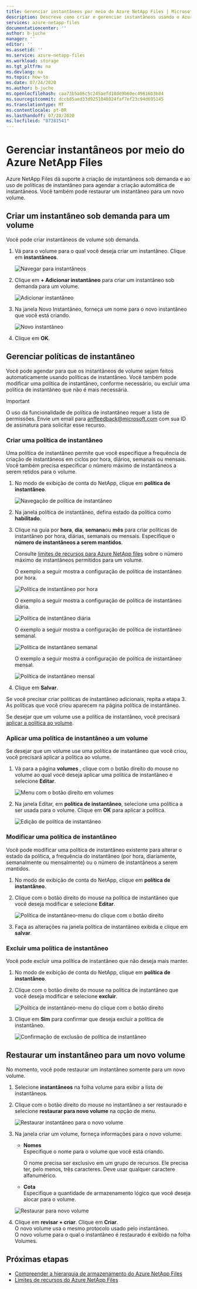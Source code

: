 ```yaml
---
title: Gerenciar instantâneos por meio do Azure NetApp Files | Microsoft Docs
description: Descreve como criar e gerenciar instantâneos usando o Azure NetApp Files.
services: azure-netapp-files
documentationcenter: ''
author: b-juche
manager: ''
editor: ''
ms.assetid: ''
ms.service: azure-netapp-files
ms.workload: storage
ms.tgt_pltfrm: na
ms.devlang: na
ms.topic: how-to
ms.date: 07/24/2020
ms.author: b-juche
ms.openlocfilehash: caa73b5a86c5c245aefd18de9b60ec49616b3b84
ms.sourcegitcommit: dccb85aed33d9251048024faf7ef23c94d695145
ms.translationtype: MT
ms.contentlocale: pt-BR
ms.lasthandoff: 07/28/2020
ms.locfileid: "87281541"
---
```

# <a name="manage-snapshots-by-using-azure-netapp-files"></a>Gerenciar instantâneos por meio do Azure NetApp Files

Azure NetApp Files dá suporte à criação de instantâneos sob demanda e ao uso de políticas de instantâneo para agendar a criação automática de instantâneos.  Você também pode restaurar um instantâneo para um novo volume.  

## <a name="create-an-on-demand-snapshot-for-a-volume"></a>Criar um instantâneo sob demanda para um volume

Você pode criar instantâneos de volume sob demanda. 

1.  Vá para o volume para o qual você deseja criar um instantâneo. Clique em **instantâneos**.

    ![Navegar para instantâneos](../media/azure-netapp-files/azure-netapp-files-navigate-to-snapshots.png)

2.  Clique em **+ Adicionar instantâneo** para criar um instantâneo sob demanda para um volume.

    ![Adicionar instantâneo](../media/azure-netapp-files/azure-netapp-files-add-snapshot.png)

3.  Na janela Novo Instantâneo, forneça um nome para o novo instantâneo que você está criando.   

    ![Novo instantâneo](../media/azure-netapp-files/azure-netapp-files-new-snapshot.png)

4. Clique em **OK**. 

## <a name="manage-snapshot-policies"></a>Gerenciar políticas de instantâneo

Você pode agendar para que os instantâneos de volume sejam feitos automaticamente usando políticas de instantâneo. Você também pode modificar uma política de instantâneo, conforme necessário, ou excluir uma política de instantâneo que não é mais necessária.  

> [!IMPORTANT] 
> O uso da funcionalidade de política de instantâneo requer a lista de permissões. Envie um email para anffeedback@microsoft.com com sua ID de assinatura para solicitar esse recurso.

### <a name="create-a-snapshot-policy"></a>Criar uma política de instantâneo 

Uma política de instantâneo permite que você especifique a frequência de criação de instantâneos em ciclos por hora, diários, semanais ou mensais. Você também precisa especificar o número máximo de instantâneos a serem retidos para o volume.  

1.  No modo de exibição de conta do NetApp, clique em **política de instantâneo**.

    ![Navegação de política de instantâneo](../media/azure-netapp-files/snapshot-policy-navigation.png)

2.  Na janela política de instantâneo, defina estado da política como **habilitado**. 

3.  Clique na guia por **hora**, **dia**, **semana**ou **mês** para criar políticas de instantâneo por hora, diárias, semanais ou mensais. Especifique o **número de instantâneos a serem mantidos**.  

    Consulte [limites de recursos para Azure NetApp files](azure-netapp-files-resource-limits.md) sobre o número máximo de instantâneos permitidos para um volume. 

    O exemplo a seguir mostra a configuração de política de instantâneo por hora. 

    ![Política de instantâneo por hora](../media/azure-netapp-files/snapshot-policy-hourly.png)

    O exemplo a seguir mostra a configuração de política de instantâneo diária.

    ![Política de instantâneo diária](../media/azure-netapp-files/snapshot-policy-daily.png)

    O exemplo a seguir mostra a configuração de política de instantâneo semanal.

    ![Política de instantâneo semanal](../media/azure-netapp-files/snapshot-policy-weekly.png)

    O exemplo a seguir mostra a configuração de política de instantâneo mensal.

    ![Política de instantâneo mensal](../media/azure-netapp-files/snapshot-policy-monthly.png) 

4.  Clique em **Salvar**.  

Se você precisar criar políticas de instantâneo adicionais, repita a etapa 3.
As políticas que você criou aparecem na página política de instantâneo.

Se desejar que um volume use a política de instantâneo, você precisará [aplicar a política ao volume](azure-netapp-files-manage-snapshots.md#apply-a-snapshot-policy-to-a-volume). 

### <a name="apply-a-snapshot-policy-to-a-volume"></a>Aplicar uma política de instantâneo a um volume

Se desejar que um volume use uma política de instantâneo que você criou, você precisará aplicar a política ao volume. 

1.  Vá para a página **volumes** , clique com o botão direito do mouse no volume ao qual você deseja aplicar uma política de instantâneo e selecione **Editar**.

    ![Menu com o botão direito em volumes](../media/azure-netapp-files/volume-right-cick-menu.png) 

2.  Na janela Editar, em **política de instantâneo**, selecione uma política a ser usada para o volume.  Clique em **OK** para aplicar a política.  

    ![Edição de política de instantâneo](../media/azure-netapp-files/snapshot-policy-edit.png) 

### <a name="modify-a-snapshot-policy"></a>Modificar uma política de instantâneo 

Você pode modificar uma política de instantâneo existente para alterar o estado da política, a frequência do instantâneo (por hora, diariamente, semanalmente ou mensalmente) ou o número de instantâneos a serem mantidos.  
 
1.  No modo de exibição de conta do NetApp, clique em **política de instantâneo**.

2.  Clique com o botão direito do mouse na política de instantâneo que você deseja modificar e selecione **Editar**.

    ![Política de instantâneo-menu do clique com o botão direito](../media/azure-netapp-files/snapshot-policy-right-click-menu.png) 

3.  Faça as alterações na janela política de instantâneo exibida e clique em **salvar**. 

### <a name="delete-a-snapshot-policy"></a>Excluir uma política de instantâneo 

Você pode excluir uma política de instantâneo que não deseja mais manter.   

1.  No modo de exibição de conta do NetApp, clique em **política de instantâneo**.

2.  Clique com o botão direito do mouse na política de instantâneo que você deseja modificar e selecione **excluir**.

    ![Política de instantâneo-menu do clique com o botão direito](../media/azure-netapp-files/snapshot-policy-right-click-menu.png) 

3.  Clique em **Sim** para confirmar que deseja excluir a política de instantâneo.   

    ![Confirmação de exclusão de política de instantâneo](../media/azure-netapp-files/snapshot-policy-delete-confirm.png) 

## <a name="restore-a-snapshot-to-a-new-volume"></a>Restaurar um instantâneo para um novo volume

No momento, você pode restaurar um instantâneo somente para um novo volume. 
1. Selecione **instantâneos** na folha volume para exibir a lista de instantâneos. 
2. Clique com o botão direito do mouse no instantâneo a ser restaurado e selecione **restaurar para novo volume** na opção de menu.  

    ![Restaurar instantâneo para o novo volume](../media/azure-netapp-files/azure-netapp-files-snapshot-restore-to-new-volume.png)

3. Na janela criar um volume, forneça informações para o novo volume:  
    * **Nomes**   
        Especifique o nome para o volume que você está criando.  
        
        O nome precisa ser exclusivo em um grupo de recursos. Ele precisa ter, pelo menos, três caracteres.  Deve usar qualquer caractere alfanumérico.

    * **Cota**  
        Especifique a quantidade de armazenamento lógico que você deseja alocar para o volume.  

    ![Restaurar para novo volume](../media/azure-netapp-files/snapshot-restore-new-volume.png) 

4. Clique em **revisar + criar**.  Clique em **Criar**.   
    O novo volume usa o mesmo protocolo usado pelo instantâneo.   
    O novo volume para o qual o instantâneo é restaurado é exibido na folha Volumes.

## <a name="next-steps"></a>Próximas etapas

* [Compreender a hierarquia de armazenamento do Azure NetApp Files](azure-netapp-files-understand-storage-hierarchy.md)
* [Limites de recursos do Azure NetApp Files](azure-netapp-files-resource-limits.md)
